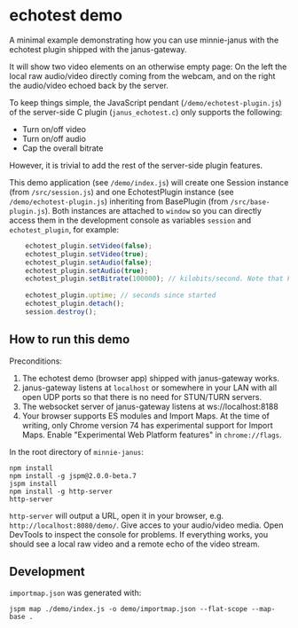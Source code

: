 # echotest demo

A minimal example demonstrating how you can use minnie-janus with the echotest plugin shipped with the janus-gateway.

It will show two video elements on an otherwise empty page: On the left the local raw audio/video directly coming from the webcam, and on the right the audio/video echoed back by the server.

To keep things simple, the JavaScript pendant (`/demo/echotest-plugin.js`) of the server-side C plugin (`janus_echotest.c`) only supports the following:

* Turn on/off video
* Turn on/off audio
* Cap the overall bitrate

However, it is trivial to add the rest of the server-side plugin features.

This demo application (see `/demo/index.js`) will create one Session instance (from `/src/session.js`) and one EchotestPlugin instance (see `/demo/echotest-plugin.js`) inheriting from BasePlugin (from `/src/base-plugin.js`). Both instances are attached to `window` so you can directly access them in the development console as variables `session` and `echotest_plugin`, for example:


````javascript
    echotest_plugin.setVideo(false);
    echotest_plugin.setVideo(true);
    echotest_plugin.setAudio(false);
    echotest_plugin.setAudio(true);
    echotest_plugin.setBitrate(100000); // kilobits/second. Note that FF currently can only go as low as 200000. Chrome can go much lower.
    
    echotest_plugin.uptime; // seconds since started
    echotest_plugin.detach();
    session.destroy();
````
    


## How to run this demo

Preconditions:

1. The echotest demo (browser app) shipped with janus-gateway works.
2. janus-gateway listens at `localhost` or somewhere in your LAN with all open UDP ports so that
   there is no need for STUN/TURN servers.
3. The websocket server of janus-gateway listens at ws://localhost:8188
2. Your browser supports ES modules and Import Maps. At the time of writing, only Chrome version 74
   has experimental support for Import Maps. Enable "Experimental Web Platform features" in `chrome://flags`.

In the root directory of `minnie-janus`:

    npm install
    npm install -g jspm@2.0.0-beta.7
    jspm install
    npm install -g http-server
    http-server

`http-server` will output a URL, open it in your browser, e.g. `http://localhost:8080/demo/`. Give
acces to your audio/video media. Open DevTools to inspect the console for problems. If everything works,
you should see a local raw video and a remote echo of the video stream.

## Development

`importmap.json` was generated with:

    jspm map ./demo/index.js -o demo/importmap.json --flat-scope --map-base .
